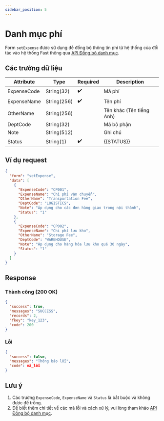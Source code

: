```yaml
---
sidebar_position: 5
---
```


# Danh mục phí

Form `setExpense` được sử dụng để đồng bộ thông tin phí từ hệ thống của đối tác vào hệ thống Fast thông qua [API Đồng bộ danh mục](../sync-data).

## Các trường dữ liệu

| Attribute    | Type        | Required | Description          |
|--------------|-------------|----------|----------------------|
| ExpenseCode  | String(32)  | ✔️       | Mã phí               |
| ExpenseName  | String(256) | ✔️       | Tên phí              |
| OtherName    | String(256) |          | Tên khác (Tên tiếng Anh) |
| DeptCode     | String(32)  |          | Mã bộ phận           |
| Note         | String(512) |          | Ghi chú              |
| Status       | String(1)   | ✔️       | {{STATUS}} |

## Ví dụ request

```json
{
  "form": "setExpense",
  "data": [
    {
      "ExpenseCode": "CP001",
      "ExpenseName": "Chi phí vận chuyển",
      "OtherName": "Transportation Fee",
      "DeptCode": "LOGISTICS",
      "Note": "Áp dụng cho các đơn hàng giao trong nội thành",
      "Status": "1"
    },
    {
      "ExpenseCode": "CP002",
      "ExpenseName": "Chi phí lưu kho",
      "OtherName": "Storage Fee",
      "DeptCode": "WAREHOUSE",
      "Note": "Áp dụng cho hàng hóa lưu kho quá 30 ngày",
      "Status": "1"
    }
  ]
}
```

## Response

### Thành công (200 OK)

```json
{
  "success": true,
  "messages": "SUCCESS",
  "records": 2,
  "fkey": "key_123",
  "code": 200
}
```

### Lỗi

```json
{
  "success": false,
  "messages": "Thông báo lỗi",
  "code": mã_lỗi
}
```

## Lưu ý

1. Các trường `ExpenseCode`, `ExpenseName` và `Status` là bắt buộc và không được để trống.
2. Để biết thêm chi tiết về các mã lỗi và cách xử lý, vui lòng tham khảo [API Đồng bộ danh mục](../sync-data).